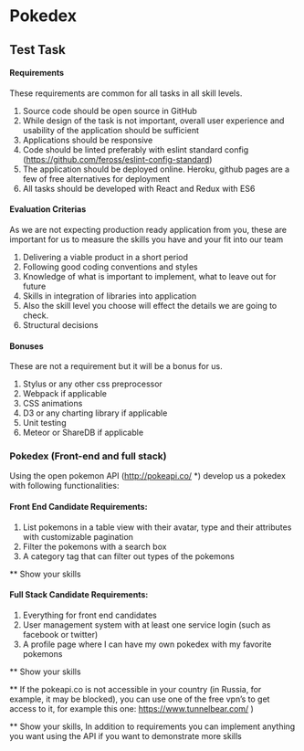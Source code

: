 # Pokedex

## Test Task

#### Requirements


These requirements are common for all tasks in all skill levels.

1. Source code should be open source in GitHub
2. While design of the task is not important, overall user experience and usability of the application should be sufficient
3. Applications should be responsive
4. Code should be linted preferably with eslint standard config (https://github.com/feross/eslint-config-standard)
5. The application should be deployed online. Heroku, github pages are a few of free alternatives for deployment
6. All tasks should be developed with React and Redux with ES6


#### Evaluation Criterias


As we are not expecting production ready application from you, these are important for us to measure the skills you have and your fit into our team

1. Delivering a viable product in a short period
2. Following good coding conventions and styles
3. Knowledge of what is important to implement, what to leave out for future
4. Skills in integration of libraries into application
5. Also the skill level you choose will effect the details we are going to check. 
6. Structural decisions

#### Bonuses

These are not a requirement but it will be a bonus for us.
1. Stylus or any other css preprocessor
2. Webpack if applicable
3. CSS animations
4. D3 or any charting library if applicable
5. Unit testing
5. Meteor or ShareDB if applicable

### Pokedex (Front-end and full stack)

Using the open pokemon API (http://pokeapi.co/ *) develop us a pokedex with following functionalities:

#### Front End Candidate Requirements:

1. List pokemons in a table view with their avatar, type and their attributes with customizable pagination
2. Filter the pokemons with a search box
3. A category tag that can filter out types of the pokemons

** Show your skills

#### Full Stack Candidate Requirements:

1. Everything for front end candidates
2. User management system with at least one service login (such as facebook or twitter)
3. A profile page where I can have my own pokedex with my favorite pokemons

** Show your skills

** If the pokeapi.co is not accessible in your country (in Russia, for example, it may be blocked), you can use one of the free vpn’s to get access to it, for example this one: https://www.tunnelbear.com/ )

** Show your skills, In addition to requirements you can implement anything you want using the API if you want to demonstrate more skills
